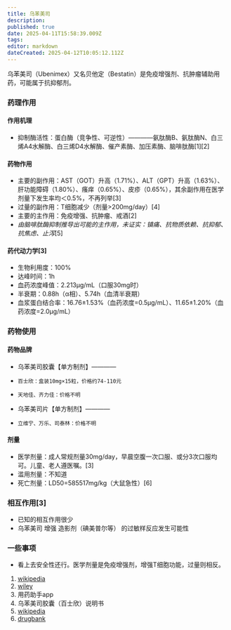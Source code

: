```yaml
---
title: 乌苯美司
description: 
published: true
date: 2025-04-11T15:58:39.009Z
tags: 
editor: markdown
dateCreated: 2025-04-12T10:05:12.112Z
---
```


乌苯美司（Ubenimex）又名贝他定（Bestatin）是免疫增强剂、抗肿瘤辅助用药，可能属于抗抑郁剂。
### 药理作用
#### 作用机理
- 抑制酶活性：蛋白酶（竞争性、可逆性）————氨肽酶B、氨肽酶N、白三烯A4水解酶、白三烯D4水解酶、催产素酶、加压素酶、脑啡肽酶[1][2]
#### 药物作用
- 主要的副作用：AST（GOT）升高（1.71%）、ALT（GPT）升高（1.63%）、肝功能障碍（1.80%）、瘙痒（0.65%）、皮疹（0.65%），其余副作用在医学剂量下发生率均＜0.5%，不再列举[3]
- 过量的副作用：T细胞减少（剂量>200mg/day）[4]
- 主要的主作用：免疫增强、抗肿瘤、戒酒[2]
- *由脑啡肽酶抑制推导出可能的主作用，未证实：镇痛、抗物质依赖、抗抑郁、抗焦虑、止泻*[5]
#### 药代动力学[3]
- 生物利用度：100%
- 达峰时间：1h
- 血药浓度峰值：2.213μg/mL（口服30mg时）
- 半衰期：0.88h（α相）、5.74h（血清半衰期）
- 血浆蛋白结合率：16.76±1.53%（血药浓度=0.5μg/mL）、11.65±1.20%（血药浓度=2.0μg/mL）
### 药物使用
#### 药物品牌
- 乌苯美司胶囊【单方制剂】————
-     百士欣：盒装10mg×15粒，价格约74-110元
-     天地佳、齐力佳：价格不明
- 乌苯美司片【单方制剂】————
-     立维宁、万乐、司泰林：价格不明
#### 剂量
- 医学剂量：成人常规剂量30mg/day，早晨空腹一次口服、或分3次口服均可。儿童、老人遵医嘱。[3]
- 滥用剂量：不知道
- 死亡剂量：LD50=585517mg/kg（大鼠急性）[6]
### 相互作用[3]
- 已知的相互作用很少
- 乌苯美司 增强 造影剂（碘美普尔等） 的过敏样反应发生可能性
### 一些事项
- 看上去安全性还行。医学剂量是免疫增强剂，增强T细胞功能，过量则相反。

1.	[wikipedia](https://en.wikipedia.org/wiki/Ubenimex)
2.	[wiley](https://onlinelibrary.wiley.com/doi/abs/10.1111/j.1530-0277.1996.tb01093.x)
3.	用药助手app
4.	乌苯美司胶囊（百士欣）说明书
5.	[wikipedia](https://en.wikipedia.org/wiki/Enkephalinase_inhibitor)
6.	[drugbank](https://go.drugbank.com/drugs/DB03424)

